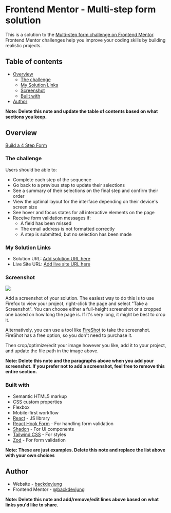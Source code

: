 # Frontend Mentor - Multi-step form solution

This is a solution to the [Multi-step form challenge on Frontend Mentor](https://www.frontendmentor.io/challenges/multistep-form-YVAnSdqQBJ). Frontend Mentor challenges help you improve your coding skills by building realistic projects. 

## Table of contents

- [Overview](#overview)
  - [The challenge](#the-challenge)
  - [My Solution Links](#my-solution-links)
  - [Screenshot](#screenshot)
  - [Built with](#built-with)
- [Author](#author)

**Note: Delete this note and update the table of contents based on what sections you keep.**

## Overview
[Build a 4 Step Form](https://www.frontendmentor.io/challenges/multistep-form-YVAnSdqQBJ)

### The challenge

Users should be able to:

- Complete each step of the sequence
- Go back to a previous step to update their selections
- See a summary of their selections on the final step and confirm their order
- View the optimal layout for the interface depending on their device's screen size
- See hover and focus states for all interactive elements on the page
- Receive form validation messages if:
  - A field has been missed
  - The email address is not formatted correctly
  - A step is submitted, but no selection has been made

### My Solution Links

- Solution URL: [Add solution URL here](https://your-solution-url.com)
- Live Site URL: [Add live site URL here](https://your-live-site-url.com)

### Screenshot

![](./screenshot.jpg)

Add a screenshot of your solution. The easiest way to do this is to use Firefox to view your project, right-click the page and select "Take a Screenshot". You can choose either a full-height screenshot or a cropped one based on how long the page is. If it's very long, it might be best to crop it.

Alternatively, you can use a tool like [FireShot](https://getfireshot.com/) to take the screenshot. FireShot has a free option, so you don't need to purchase it. 

Then crop/optimize/edit your image however you like, add it to your project, and update the file path in the image above.

**Note: Delete this note and the paragraphs above when you add your screenshot. If you prefer not to add a screenshot, feel free to remove this entire section.**

### Built with

- Semantic HTML5 markup
- CSS custom properties
- Flexbox
- Mobile-first workflow
- [React](https://reactjs.org/) - JS library
- [React Hook Form](https://react-hook-form.com/) - For handling form validation
- [Shadcn](https://ui.shadcn.com/) - For UI components
- [Tailwind CSS](https://tailwindcss.com/) - For styles
- [Zod](https://zod.dev/) - For form validation

**Note: These are just examples. Delete this note and replace the list above with your own choices**

## Author

- Website - [backdevjung](https://github.com/backdevjung)
- Frontend Mentor - [@backdevjung](https://www.frontendmentor.io/profile/backdevjung)

**Note: Delete this note and add/remove/edit lines above based on what links you'd like to share.**
